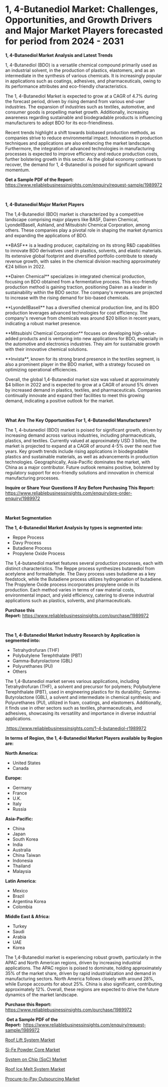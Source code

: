 <p><h1>1, 4-Butanediol Market: Challenges, Opportunities, and Growth Drivers and Major Market Players forecasted for period from 2024 - 2031</h1></p><p><strong>1, 4-Butanediol Market Analysis and Latest Trends</strong></p>
<p><p>1, 4-Butanediol (BDO) is a versatile chemical compound primarily used as an industrial solvent, in the production of plastics, elastomers, and as an intermediate in the synthesis of various chemicals. It is increasingly popular in applications such as coatings, adhesives, and pharmaceuticals, owing to its performance attributes and eco-friendly characteristics. </p><p>The 1, 4-Butanediol Market is expected to grow at a CAGR of 4.7% during the forecast period, driven by rising demand from various end-user industries. The expansion of industries such as textiles, automotive, and consumer goods is propelling market growth. Additionally, increasing awareness regarding sustainable and biodegradable products is influencing manufacturers to adopt BDO for its eco-friendliness. </p><p>Recent trends highlight a shift towards biobased production methods, as companies strive to reduce environmental impact. Innovations in production techniques and applications are also enhancing the market landscape. Furthermore, the integration of advanced technologies in manufacturing processes is expected to improve efficiency and reduce production costs, further bolstering growth in this sector. As the global economy continues to recover, the demand for 1, 4-Butanediol is poised for significant upward momentum.</p></p>
<p><strong>Get a Sample PDF of the Report:&nbsp;</strong> <a href="https://www.reliablebusinessinsights.com/enquiry/request-sample/1989972?utm_campaign=48&utm_medium=2&utm_source=Github&utm_content=ia&utm_term=25102024&utm_id=1-4-butanediol">https://www.reliablebusinessinsights.com/enquiry/request-sample/1989972</a></p>
<p>&nbsp;</p>
<p><strong>1, 4-Butanediol Major Market Players</strong></p>
<p><p>The 1,4-Butanediol (BDO) market is characterized by a competitive landscape comprising major players like BASF, Dairen Chemical, LyondellBasell, Ashland, and Mitsubishi Chemical Corporation, among others. These companies play a pivotal role in shaping the market dynamics and expanding the applications of BDO.</p><p>**BASF** is a leading producer, capitalizing on its strong R&D capabilities to innovate BDO derivatives used in plastics, solvents, and elastic materials. Its extensive global footprint and diversified portfolio contribute to steady revenue growth, with sales in the chemical division reaching approximately €24 billion in 2022.</p><p>**Dairen Chemical** specializes in integrated chemical production, focusing on BDO obtained from a fermentative process. This eco-friendly production method is gaining traction, positioning Dairen as a leader in sustainability within the BDO sector. The company's revenues are projected to increase with the rising demand for bio-based chemicals.</p><p>**LyondellBasell** has a diversified chemical production line, and its BDO production leverages advanced technologies for cost efficiency. The company's revenue from chemicals was around $20 billion in recent years, indicating a robust market presence.</p><p>**Mitsubishi Chemical Corporation** focuses on developing high-value-added products and is venturing into new applications for BDO, especially in the automotive and electronics industries. They aim for sustainable growth with their innovative chemical solutions.</p><p>**Invista**, known for its strong brand presence in the textiles segment, is also a prominent player in the BDO market, with a strategy focused on optimizing operational efficiencies.</p><p>Overall, the global 1,4-Butanediol market size was valued at approximately $4 billion in 2022 and is expected to grow at a CAGR of around 5% driven by increased demand in plastics, textiles, and pharmaceuticals. Companies continually innovate and expand their facilities to meet this growing demand, indicating a positive outlook for the market.</p></p>
<p>&nbsp;</p>
<p><strong>What Are The Key Opportunities For 1, 4-Butanediol Manufacturers?</strong></p>
<p><p>The 1, 4-butanediol (BDO) market is poised for significant growth, driven by increasing demand across various industries, including pharmaceuticals, plastics, and textiles. Currently valued at approximately USD 3 billion, the market is projected to expand at a CAGR of around 4-5% over the next five years. Key growth trends include rising applications in biodegradable plastics and sustainable materials, as well as advancements in production technologies. Geographically, Asia-Pacific dominates the market, with China as a major contributor. Future outlook remains positive, bolstered by regulatory support for eco-friendly solutions and innovation in chemical manufacturing processes.</p></p>
<p><strong>Inquire or Share Your Questions If Any Before Purchasing This Report:</strong> <a href="https://www.reliablebusinessinsights.com/enquiry/pre-order-enquiry/1989972?utm_campaign=48&utm_medium=2&utm_source=Github&utm_content=ia&utm_term=25102024&utm_id=1-4-butanediol">https://www.reliablebusinessinsights.com/enquiry/pre-order-enquiry/1989972</a></p>
<p>&nbsp;</p>
<p><strong>Market Segmentation</strong></p>
<p><strong>The 1, 4-Butanediol Market Analysis by types is segmented into:</strong></p>
<p><ul><li>Reppe Process</li><li>Davy Process</li><li>Butadiene Process</li><li>Propylene Oxide Process</li></ul></p>
<p><p>The 1,4-butanediol market features several production processes, each with distinct characteristics. The Reppe process synthesizes butanediol from acetylene and formaldehyde. The Davy process uses butadiene as a key feedstock, while the Butadiene process utilizes hydrogenation of butadiene. The Propylene Oxide process incorporates propylene oxide in its production. Each method varies in terms of raw material costs, environmental impact, and yield efficiency, catering to diverse industrial applications such as plastics, solvents, and pharmaceuticals.</p></p>
<p><strong>Purchase this Report:&nbsp;</strong><a href="https://www.reliablebusinessinsights.com/purchase/1989972?utm_campaign=48&utm_medium=2&utm_source=Github&utm_content=ia&utm_term=25102024&utm_id=1-4-butanediol">https://www.reliablebusinessinsights.com/purchase/1989972</a></p>
<p>&nbsp;</p>
<p><strong>The 1, 4-Butanediol Market Industry Research by Application is segmented into:</strong></p>
<p><ul><li>Tetrahydrofuran (THF)</li><li>Polybutylene Terephthalate (PBT)</li><li>Gamma-Butyrolactone (GBL)</li><li>Polyurethanes (PU)</li><li>Others</li></ul></p>
<p><p>The 1,4-Butanediol market serves various applications, including Tetrahydrofuran (THF), a solvent and precursor for polymers; Polybutylene Terephthalate (PBT), used in engineering plastics for its durability; Gamma-Butyrolactone (GBL), a solvent and intermediate in chemical synthesis; and Polyurethanes (PU), utilized in foam, coatings, and elastomers. Additionally, it finds use in other sectors such as textiles, pharmaceuticals, and adhesives, showcasing its versatility and importance in diverse industrial applications.</p></p>
<p><a href="https://www.reliablebusinessinsights.com/1-4-butanediol-r1989972?utm_campaign=48&utm_medium=2&utm_source=Github&utm_content=ia&utm_term=25102024&utm_id=1-4-butanediol">&nbsp;https://www.reliablebusinessinsights.com/1-4-butanediol-r1989972</a></p>
<p><strong>In terms of Region, the 1, 4-Butanediol Market Players available by Region are:</strong></p>
<p>
    <p> <strong> North America: </strong>
        <ul>
            <li>United States</li>
            <li>Canada</li>
        </ul>
        </p> 
    <p> <strong> Europe: </strong>
        <ul>
            <li>Germany</li>
            <li>France</li>
            <li>U.K.</li>
            <li>Italy</li>
            <li>Russia</li>
        </ul>
        </p> 
    <p> <strong> Asia-Pacific: </strong>
        <ul>
            <li>China</li>
            <li>Japan</li>
            <li>South Korea</li>
            <li>India</li>
            <li>Australia</li>
            <li>China Taiwan</li>
            <li>Indonesia</li>
            <li>Thailand</li>
            <li>Malaysia</li>
        </ul>
        </p> 
    <p> <strong> Latin America: </strong>
        <ul>
            <li>Mexico</li>
            <li>Brazil</li>
            <li>Argentina Korea</li>
            <li>Colombia</li>
        </ul>
        </p> 
    <p> <strong> Middle East & Africa: </strong>
        <ul>
            <li>Turkey</li>
            <li>Saudi</li>
            <li>Arabia</li>
            <li>UAE</li>
            <li>Korea</li>
        </ul>
    </p>
    </p>
<p><p>The 1,4-Butanediol market is experiencing robust growth, particularly in the APAC and North American regions, driven by increasing industrial applications. The APAC region is poised to dominate, holding approximately 35% of the market share, driven by rapid industrialization and demand in manufacturing sectors. North America follows closely with around 28%, while Europe accounts for about 25%. China is also significant, contributing approximately 12%. Overall, these regions are expected to drive the future dynamics of the market landscape.</p></p>
<p><strong>Purchase this Report: </strong><a href="https://www.reliablebusinessinsights.com/purchase/1989972?utm_campaign=48&utm_medium=2&utm_source=Github&utm_content=ia&utm_term=25102024&utm_id=1-4-butanediol">https://www.reliablebusinessinsights.com/purchase/1989972</a></p>
<p>&nbsp;<strong>Get a Sample PDF of the Report:&nbsp;&nbsp;</strong><a href="https://www.reliablebusinessinsights.com/enquiry/request-sample/1989972?utm_campaign=48&utm_medium=2&utm_source=Github&utm_content=ia&utm_term=25102024&utm_id=1-4-butanediol">https://www.reliablebusinessinsights.com/enquiry/request-sample/1989972</a></p>
<p><strong></strong></p>
<p><p><a href="https://issuu.com/reportprime-2/docs/roof-lift-system-market-size-2030.p_cefa83c1efabaf?utm_campaign=48&utm_medium=2&utm_source=Github&utm_content=ia&utm_term=25102024&utm_id=1-4-butanediol">Roof Lift System Market</a></p><p><a href="https://www.linkedin.com/pulse/strategic-roadmap-success-global-si-fe-powder-core-market-bwixc?utm_campaign=48&utm_medium=2&utm_source=Github&utm_content=ia&utm_term=25102024&utm_id=1-4-butanediol">Si-Fe Powder Core Market</a></p><p><a href="https://github.com/Armeladukagjini693/Market-Research-Report-List-1/blob/main/system-on-chip-soc-market.md?utm_campaign=48&utm_medium=2&utm_source=Github&utm_content=ia&utm_term=25102024&utm_id=1-4-butanediol">System on Chip (SoC) Market</a></p><p><a href="https://issuu.com/reportprime-2/docs/roof-ice-melt-system-market-size-20_83fec3c597aa61?utm_campaign=48&utm_medium=2&utm_source=Github&utm_content=ia&utm_term=25102024&utm_id=1-4-butanediol">Roof Ice Melt System Market</a></p><p><a href="https://github.com/WayneHopkins413/Market-Research-Report-List-1/blob/main/procure-to-pay-outsourcing-market.md?utm_campaign=48&utm_medium=2&utm_source=Github&utm_content=ia&utm_term=25102024&utm_id=1-4-butanediol">Procure-to-Pay Outsourcing Market</a></p></p>